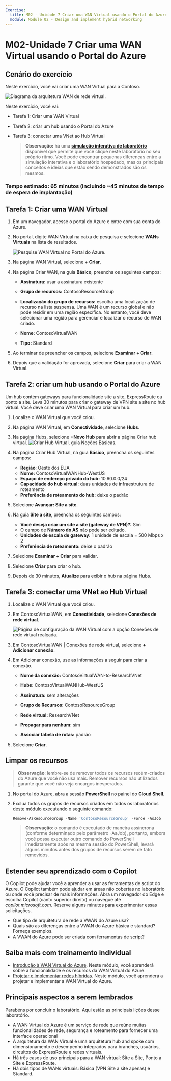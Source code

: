 ```yaml
---
Exercise:
  title: M02 - Unidade 7 Criar uma WAN Virtual usando o Portal do Azure
  module: Module 02 - Design and implement hybrid networking
---
```


# M02-Unidade 7 Criar uma WAN Virtual usando o Portal do Azure

## Cenário do exercício

Neste exercício, você vai criar uma WAN Virtual para a Contoso.

![Diagrama da arquitetura WAN de rede virtual.](../media/7-exercise-create-virtual-wan-by-using-azure-portal.png)

Neste exercício, você vai:

+ Tarefa 1: Criar uma WAN Virtual
+ Tarefa 2: criar um hub usando o Portal do Azure
+ Tarefa 3: conectar uma VNet ao Hub Virtual


   >**Observação:** há uma **[simulação interativa de laboratório](https://mslabs.cloudguides.com/guides/AZ-700%20Lab%20Simulation%20-%20Create%20a%20virtual%20WAN%20using%20the%20Azure%20portal)** disponível que permite que você clique neste laboratório no seu próprio ritmo. Você pode encontrar pequenas diferenças entre a simulação interativa e o laboratório hospedado, mas os principais conceitos e ideias que estão sendo demonstrados são os mesmos.

### Tempo estimado: 65 minutos (incluindo ~45 minutos de tempo de espera de implantação)

## Tarefa 1: Criar uma WAN Virtual

1. Em um navegador, acesse o portal do Azure e entre com sua conta do Azure.

1. No portal, digite WAN Virtual na caixa de pesquisa e selecione **WANs Virtuais** na lista de resultados.

   ![Pesquise WAN Virtual no Portal do Azure.](../media/search-for-virtual-wan.png)

1. Na página WAN Virtual, selecione + **Criar**.

1. Na página Criar WAN, na guia **Básico**, preencha os seguintes campos:

   + **Assinatura:** usar a assinatura existente

   + **Grupo de recursos:** ContosoResourceGroup

   + **Localização do grupo de recursos:** escolha uma localização de recurso na lista suspensa. Uma WAN é um recurso global e não pode residir em uma região específica. No entanto, você deve selecionar uma região para gerenciar e localizar o recurso de WAN criado.

   + **Nome:** ContosoVirtualWAN

   + **Tipo:** Standard

1. Ao terminar de preencher os campos, selecione **Examinar + Criar**.

1. Depois que a validação for aprovada, selecione **Criar** para criar a WAN Virtual.

## Tarefa 2: criar um hub usando o Portal do Azure

Um hub contém gateways para funcionalidade site a site, ExpressRoute ou ponto a site. Leva 30 minutos para criar o gateway de VPN site a site no hub virtual. Você deve criar uma WAN Virtual para criar um hub.

1. Localize o WAN Virtual que você criou.
   
1. Na página WAN Virtual, em **Conectividade**, selecione **Hubs**.

1. Na página Hubs, selecione **+Novo Hub** para abrir a página Criar hub virtual.
   ![Criar Hub Virtual, guia Noções Básicas.](../media/create-vwan-hub.png)

1. Na página Criar Hub Virtual, na guia **Básico**, preencha os seguintes campos:
   + **Região**: Oeste dos EUA
   + **Nome:** ContosoVirtualWANHub-WestUS
   + **Espaço de endereço privado do hub:** 10.60.0.0/24
   + **Capacidade do hub virtual:** duas unidades de infraestrutura de roteamento
   + **Preferência de roteamento do hub:** deixe o padrão

1. Selecione **Avançar: Site a site**.

1. Na guia **Site a site**, preencha os seguintes campos:
   + **Você deseja criar um site a site (gateway de VPN)?:** Sim
   + O campo de **Número do AS** não pode ser editado.
   + **Unidades de escala de gateway:** 1 unidade de escala = 500 Mbps x 2
   + **Preferência de roteamento:** deixe o padrão

1. Selecione **Examinar + Criar** para validar.

1. Selecione **Criar** para criar o hub.

1. Depois de 30 minutos, **Atualize** para exibir o hub na página Hubs.

## Tarefa 3: conectar uma VNet ao Hub Virtual

1. Localize o WAN Virtual que você criou.

1. Em ContosoVirtualWAN, em **Conectividade**, selecione **Conexões de rede virtual**.

   ![Página de configuração da WAN Virtual com a opção Conexões de rede virtual realçada.](../media/connect-vnet-to-virtual-hub.png)

1. Em ContosoVirtualWAN | Conexões de rede virtual, selecione **+ Adicionar conexão**.

1. Em Adicionar conexão, use as informações a seguir para criar a conexão.

   + **Nome da conexão:** ContosoVirtualWAN-to-ResearchVNet

   + **Hubs:** ContosoVirtualWANHub-WestUS

   + **Assinatura:** sem alterações

   + **Grupo de Recursos:** ContosoResourceGroup

   + **Rede virtual:** ResearchVNet

   + **Propagar para nenhum:** sim

   + **Associar tabela de rotas:** padrão

1. Selecione **Criar**.

## Limpar os recursos

   >**Observação**: lembre-se de remover todos os recursos recém-criados do Azure que você não usa mais. Remover recursos não utilizados garante que você não veja encargos inesperados.

1. No portal do Azure, abra a sessão **PowerShell** no painel do **Cloud Shell**.

1. Exclua todos os grupos de recursos criados em todos os laboratórios deste módulo executando o seguinte comando:

   ```powershell
   Remove-AzResourceGroup -Name 'ContosoResourceGroup' -Force -AsJob
   ```

   >**Observação**: o comando é executado de maneira assíncrona (conforme determinado pelo parâmetro -AsJob), portanto, embora você possa executar outro comando do PowerShell imediatamente após na mesma sessão do PowerShell, levará alguns minutos antes dos grupos de recursos serem de fato removidos.

## Estender seu aprendizado com o Copilot

O Copilot pode ajudar você a aprender a usar as ferramentas de script do Azure. O Copilot também pode ajudar em áreas não cobertas no laboratório ou onde você precisar de mais informações. Abra um navegador do Edge e escolha Copilot (canto superior direito) ou navegue até *copilot.microsoft.com*. Reserve alguns minutos para experimentar essas solicitações.
+ Que tipo de arquitetura de rede a VWAN do Azure usa?
+ Quais são as diferenças entre a VWAN do Azure básica e standard? Forneça exemplos.
+ A VWAN do Azure pode ser criada com ferramentas de script?

## Saiba mais com treinamento individual

+ [Introdução à WAN Virtual do Azure](https://learn.microsoft.com/training/modules/introduction-azure-virtual-wan/). Neste módulo, você aprenderá sobre a funcionalidade e os recursos da WAN Virtual do Azure. 
+ [Projetar e implementar redes híbridas](https://learn.microsoft.com/training/modules/design-implement-hybrid-networking/). Neste módulo, você aprenderá a projetar e implementar a WAN Virtual do Azure.

## Principais aspectos a serem lembrados

Parabéns por concluir o laboratório. Aqui estão as principais lições desse laboratório. 

+ A WAN Virtual do Azure é um serviço de rede que reúne muitas funcionalidades de rede, segurança e roteamento para fornecer uma interface operacional
+ A arquitetura da WAN Virtual é uma arquitetura hub and spoke com dimensionamento e desempenho integrados para branches, usuários, circuitos do ExpressRoute e redes virtuais.
+ Há três casos de uso principais para a WAN virtual: Site a Site, Ponto a Site e ExpressRoute. 
+ Há dois tipos de WANs virtuais: Básica (VPN Site a site apenas) e Standard.









